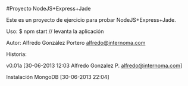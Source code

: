 #Proyecto NodeJS+Express+Jade

Este es un proyecto de ejercicio para probar NodeJS+Express+Jade.

Uso: $ npm start // levanta la aplicación

Autor: Alfredo González Portero <alfredo@internoma.com>

Historia:

v0.01a [30-06-2013 12:03 Alfredo Gonzalez P. <alfredo@internoma.com>]

Instalación MongoDB [30-06-2013 22:04]

	